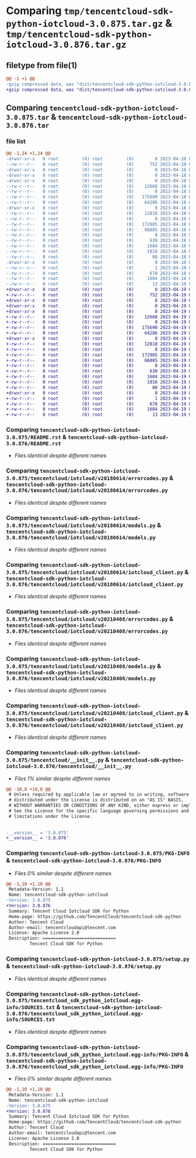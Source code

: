 # Comparing `tmp/tencentcloud-sdk-python-iotcloud-3.0.875.tar.gz` & `tmp/tencentcloud-sdk-python-iotcloud-3.0.876.tar.gz`

## filetype from file(1)

```diff
@@ -1 +1 @@
-gzip compressed data, was "dist/tencentcloud-sdk-python-iotcloud-3.0.875.tar", last modified: Tue Apr 18 00:44:04 2023, max compression
+gzip compressed data, was "dist/tencentcloud-sdk-python-iotcloud-3.0.876.tar", last modified: Wed Apr 19 00:30:00 2023, max compression
```

## Comparing `tencentcloud-sdk-python-iotcloud-3.0.875.tar` & `tencentcloud-sdk-python-iotcloud-3.0.876.tar`

### file list

```diff
@@ -1,24 +1,24 @@
-drwxr-xr-x   0 root         (0) root         (0)        0 2023-04-18 00:44:04.000000 tencentcloud-sdk-python-iotcloud-3.0.875/
--rw-r--r--   0 root         (0) root         (0)      752 2023-04-18 00:44:04.000000 tencentcloud-sdk-python-iotcloud-3.0.875/README.rst
-drwxr-xr-x   0 root         (0) root         (0)        0 2023-04-18 00:44:04.000000 tencentcloud-sdk-python-iotcloud-3.0.875/tencentcloud/
-drwxr-xr-x   0 root         (0) root         (0)        0 2023-04-18 00:44:04.000000 tencentcloud-sdk-python-iotcloud-3.0.875/tencentcloud/iotcloud/
-drwxr-xr-x   0 root         (0) root         (0)        0 2023-04-18 00:44:04.000000 tencentcloud-sdk-python-iotcloud-3.0.875/tencentcloud/iotcloud/v20180614/
--rw-r--r--   0 root         (0) root         (0)    12668 2023-04-18 00:44:04.000000 tencentcloud-sdk-python-iotcloud-3.0.875/tencentcloud/iotcloud/v20180614/errorcodes.py
--rw-r--r--   0 root         (0) root         (0)        0 2023-04-18 00:44:04.000000 tencentcloud-sdk-python-iotcloud-3.0.875/tencentcloud/iotcloud/v20180614/__init__.py
--rw-r--r--   0 root         (0) root         (0)   175690 2023-04-18 00:44:04.000000 tencentcloud-sdk-python-iotcloud-3.0.875/tencentcloud/iotcloud/v20180614/models.py
--rw-r--r--   0 root         (0) root         (0)    64286 2023-04-18 00:44:04.000000 tencentcloud-sdk-python-iotcloud-3.0.875/tencentcloud/iotcloud/v20180614/iotcloud_client.py
-drwxr-xr-x   0 root         (0) root         (0)        0 2023-04-18 00:44:04.000000 tencentcloud-sdk-python-iotcloud-3.0.875/tencentcloud/iotcloud/v20210408/
--rw-r--r--   0 root         (0) root         (0)    12818 2023-04-18 00:44:04.000000 tencentcloud-sdk-python-iotcloud-3.0.875/tencentcloud/iotcloud/v20210408/errorcodes.py
--rw-r--r--   0 root         (0) root         (0)        0 2023-04-18 00:44:04.000000 tencentcloud-sdk-python-iotcloud-3.0.875/tencentcloud/iotcloud/v20210408/__init__.py
--rw-r--r--   0 root         (0) root         (0)   172985 2023-04-18 00:44:04.000000 tencentcloud-sdk-python-iotcloud-3.0.875/tencentcloud/iotcloud/v20210408/models.py
--rw-r--r--   0 root         (0) root         (0)    66885 2023-04-18 00:44:04.000000 tencentcloud-sdk-python-iotcloud-3.0.875/tencentcloud/iotcloud/v20210408/iotcloud_client.py
--rw-r--r--   0 root         (0) root         (0)        0 2023-04-18 00:44:04.000000 tencentcloud-sdk-python-iotcloud-3.0.875/tencentcloud/iotcloud/__init__.py
--rw-r--r--   0 root         (0) root         (0)      630 2023-04-18 00:44:04.000000 tencentcloud-sdk-python-iotcloud-3.0.875/tencentcloud/__init__.py
--rw-r--r--   0 root         (0) root         (0)     1684 2023-04-18 00:44:04.000000 tencentcloud-sdk-python-iotcloud-3.0.875/PKG-INFO
--rw-r--r--   0 root         (0) root         (0)     1016 2023-04-18 00:44:04.000000 tencentcloud-sdk-python-iotcloud-3.0.875/setup.py
--rw-r--r--   0 root         (0) root         (0)       88 2023-04-18 00:44:04.000000 tencentcloud-sdk-python-iotcloud-3.0.875/setup.cfg
-drwxr-xr-x   0 root         (0) root         (0)        0 2023-04-18 00:44:04.000000 tencentcloud-sdk-python-iotcloud-3.0.875/tencentcloud_sdk_python_iotcloud.egg-info/
--rw-r--r--   0 root         (0) root         (0)        1 2023-04-18 00:44:04.000000 tencentcloud-sdk-python-iotcloud-3.0.875/tencentcloud_sdk_python_iotcloud.egg-info/dependency_links.txt
--rw-r--r--   0 root         (0) root         (0)      678 2023-04-18 00:44:04.000000 tencentcloud-sdk-python-iotcloud-3.0.875/tencentcloud_sdk_python_iotcloud.egg-info/SOURCES.txt
--rw-r--r--   0 root         (0) root         (0)     1684 2023-04-18 00:44:04.000000 tencentcloud-sdk-python-iotcloud-3.0.875/tencentcloud_sdk_python_iotcloud.egg-info/PKG-INFO
--rw-r--r--   0 root         (0) root         (0)       13 2023-04-18 00:44:04.000000 tencentcloud-sdk-python-iotcloud-3.0.875/tencentcloud_sdk_python_iotcloud.egg-info/top_level.txt
+drwxr-xr-x   0 root         (0) root         (0)        0 2023-04-19 00:30:00.000000 tencentcloud-sdk-python-iotcloud-3.0.876/
+-rw-r--r--   0 root         (0) root         (0)      752 2023-04-19 00:30:00.000000 tencentcloud-sdk-python-iotcloud-3.0.876/README.rst
+drwxr-xr-x   0 root         (0) root         (0)        0 2023-04-19 00:30:00.000000 tencentcloud-sdk-python-iotcloud-3.0.876/tencentcloud/
+drwxr-xr-x   0 root         (0) root         (0)        0 2023-04-19 00:30:00.000000 tencentcloud-sdk-python-iotcloud-3.0.876/tencentcloud/iotcloud/
+drwxr-xr-x   0 root         (0) root         (0)        0 2023-04-19 00:30:00.000000 tencentcloud-sdk-python-iotcloud-3.0.876/tencentcloud/iotcloud/v20180614/
+-rw-r--r--   0 root         (0) root         (0)    12668 2023-04-19 00:30:00.000000 tencentcloud-sdk-python-iotcloud-3.0.876/tencentcloud/iotcloud/v20180614/errorcodes.py
+-rw-r--r--   0 root         (0) root         (0)        0 2023-04-19 00:30:00.000000 tencentcloud-sdk-python-iotcloud-3.0.876/tencentcloud/iotcloud/v20180614/__init__.py
+-rw-r--r--   0 root         (0) root         (0)   175690 2023-04-19 00:30:00.000000 tencentcloud-sdk-python-iotcloud-3.0.876/tencentcloud/iotcloud/v20180614/models.py
+-rw-r--r--   0 root         (0) root         (0)    64286 2023-04-19 00:30:00.000000 tencentcloud-sdk-python-iotcloud-3.0.876/tencentcloud/iotcloud/v20180614/iotcloud_client.py
+drwxr-xr-x   0 root         (0) root         (0)        0 2023-04-19 00:30:00.000000 tencentcloud-sdk-python-iotcloud-3.0.876/tencentcloud/iotcloud/v20210408/
+-rw-r--r--   0 root         (0) root         (0)    12818 2023-04-19 00:30:00.000000 tencentcloud-sdk-python-iotcloud-3.0.876/tencentcloud/iotcloud/v20210408/errorcodes.py
+-rw-r--r--   0 root         (0) root         (0)        0 2023-04-19 00:30:00.000000 tencentcloud-sdk-python-iotcloud-3.0.876/tencentcloud/iotcloud/v20210408/__init__.py
+-rw-r--r--   0 root         (0) root         (0)   172985 2023-04-19 00:30:00.000000 tencentcloud-sdk-python-iotcloud-3.0.876/tencentcloud/iotcloud/v20210408/models.py
+-rw-r--r--   0 root         (0) root         (0)    66885 2023-04-19 00:30:00.000000 tencentcloud-sdk-python-iotcloud-3.0.876/tencentcloud/iotcloud/v20210408/iotcloud_client.py
+-rw-r--r--   0 root         (0) root         (0)        0 2023-04-19 00:30:00.000000 tencentcloud-sdk-python-iotcloud-3.0.876/tencentcloud/iotcloud/__init__.py
+-rw-r--r--   0 root         (0) root         (0)      630 2023-04-19 00:30:00.000000 tencentcloud-sdk-python-iotcloud-3.0.876/tencentcloud/__init__.py
+-rw-r--r--   0 root         (0) root         (0)     1684 2023-04-19 00:30:00.000000 tencentcloud-sdk-python-iotcloud-3.0.876/PKG-INFO
+-rw-r--r--   0 root         (0) root         (0)     1016 2023-04-19 00:30:00.000000 tencentcloud-sdk-python-iotcloud-3.0.876/setup.py
+-rw-r--r--   0 root         (0) root         (0)       88 2023-04-19 00:30:00.000000 tencentcloud-sdk-python-iotcloud-3.0.876/setup.cfg
+drwxr-xr-x   0 root         (0) root         (0)        0 2023-04-19 00:30:00.000000 tencentcloud-sdk-python-iotcloud-3.0.876/tencentcloud_sdk_python_iotcloud.egg-info/
+-rw-r--r--   0 root         (0) root         (0)        1 2023-04-19 00:30:00.000000 tencentcloud-sdk-python-iotcloud-3.0.876/tencentcloud_sdk_python_iotcloud.egg-info/dependency_links.txt
+-rw-r--r--   0 root         (0) root         (0)      678 2023-04-19 00:30:00.000000 tencentcloud-sdk-python-iotcloud-3.0.876/tencentcloud_sdk_python_iotcloud.egg-info/SOURCES.txt
+-rw-r--r--   0 root         (0) root         (0)     1684 2023-04-19 00:30:00.000000 tencentcloud-sdk-python-iotcloud-3.0.876/tencentcloud_sdk_python_iotcloud.egg-info/PKG-INFO
+-rw-r--r--   0 root         (0) root         (0)       13 2023-04-19 00:30:00.000000 tencentcloud-sdk-python-iotcloud-3.0.876/tencentcloud_sdk_python_iotcloud.egg-info/top_level.txt
```

### Comparing `tencentcloud-sdk-python-iotcloud-3.0.875/README.rst` & `tencentcloud-sdk-python-iotcloud-3.0.876/README.rst`

 * *Files identical despite different names*

### Comparing `tencentcloud-sdk-python-iotcloud-3.0.875/tencentcloud/iotcloud/v20180614/errorcodes.py` & `tencentcloud-sdk-python-iotcloud-3.0.876/tencentcloud/iotcloud/v20180614/errorcodes.py`

 * *Files identical despite different names*

### Comparing `tencentcloud-sdk-python-iotcloud-3.0.875/tencentcloud/iotcloud/v20180614/models.py` & `tencentcloud-sdk-python-iotcloud-3.0.876/tencentcloud/iotcloud/v20180614/models.py`

 * *Files identical despite different names*

### Comparing `tencentcloud-sdk-python-iotcloud-3.0.875/tencentcloud/iotcloud/v20180614/iotcloud_client.py` & `tencentcloud-sdk-python-iotcloud-3.0.876/tencentcloud/iotcloud/v20180614/iotcloud_client.py`

 * *Files identical despite different names*

### Comparing `tencentcloud-sdk-python-iotcloud-3.0.875/tencentcloud/iotcloud/v20210408/errorcodes.py` & `tencentcloud-sdk-python-iotcloud-3.0.876/tencentcloud/iotcloud/v20210408/errorcodes.py`

 * *Files identical despite different names*

### Comparing `tencentcloud-sdk-python-iotcloud-3.0.875/tencentcloud/iotcloud/v20210408/models.py` & `tencentcloud-sdk-python-iotcloud-3.0.876/tencentcloud/iotcloud/v20210408/models.py`

 * *Files identical despite different names*

### Comparing `tencentcloud-sdk-python-iotcloud-3.0.875/tencentcloud/iotcloud/v20210408/iotcloud_client.py` & `tencentcloud-sdk-python-iotcloud-3.0.876/tencentcloud/iotcloud/v20210408/iotcloud_client.py`

 * *Files identical despite different names*

### Comparing `tencentcloud-sdk-python-iotcloud-3.0.875/tencentcloud/__init__.py` & `tencentcloud-sdk-python-iotcloud-3.0.876/tencentcloud/__init__.py`

 * *Files 1% similar despite different names*

```diff
@@ -10,8 +10,8 @@
 # Unless required by applicable law or agreed to in writing, software
 # distributed under the License is distributed on an "AS IS" BASIS,
 # WITHOUT WARRANTIES OR CONDITIONS OF ANY KIND, either express or implied.
 # See the License for the specific language governing permissions and
 # limitations under the License.
 
 
-__version__ = '3.0.875'
+__version__ = '3.0.876'
```

### Comparing `tencentcloud-sdk-python-iotcloud-3.0.875/PKG-INFO` & `tencentcloud-sdk-python-iotcloud-3.0.876/PKG-INFO`

 * *Files 0% similar despite different names*

```diff
@@ -1,10 +1,10 @@
 Metadata-Version: 1.1
 Name: tencentcloud-sdk-python-iotcloud
-Version: 3.0.875
+Version: 3.0.876
 Summary: Tencent Cloud Iotcloud SDK for Python
 Home-page: https://github.com/TencentCloud/tencentcloud-sdk-python
 Author: Tencent Cloud
 Author-email: tencentcloudapi@tencent.com
 License: Apache License 2.0
 Description: ============================
         Tencent Cloud SDK for Python
```

### Comparing `tencentcloud-sdk-python-iotcloud-3.0.875/setup.py` & `tencentcloud-sdk-python-iotcloud-3.0.876/setup.py`

 * *Files identical despite different names*

### Comparing `tencentcloud-sdk-python-iotcloud-3.0.875/tencentcloud_sdk_python_iotcloud.egg-info/SOURCES.txt` & `tencentcloud-sdk-python-iotcloud-3.0.876/tencentcloud_sdk_python_iotcloud.egg-info/SOURCES.txt`

 * *Files identical despite different names*

### Comparing `tencentcloud-sdk-python-iotcloud-3.0.875/tencentcloud_sdk_python_iotcloud.egg-info/PKG-INFO` & `tencentcloud-sdk-python-iotcloud-3.0.876/tencentcloud_sdk_python_iotcloud.egg-info/PKG-INFO`

 * *Files 0% similar despite different names*

```diff
@@ -1,10 +1,10 @@
 Metadata-Version: 1.1
 Name: tencentcloud-sdk-python-iotcloud
-Version: 3.0.875
+Version: 3.0.876
 Summary: Tencent Cloud Iotcloud SDK for Python
 Home-page: https://github.com/TencentCloud/tencentcloud-sdk-python
 Author: Tencent Cloud
 Author-email: tencentcloudapi@tencent.com
 License: Apache License 2.0
 Description: ============================
         Tencent Cloud SDK for Python
```

